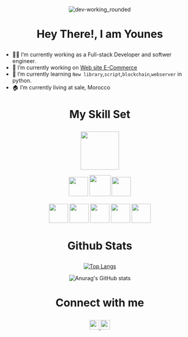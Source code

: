  <div align="center" dir="auto">
 
 ![dev-working_rounded](https://user-images.githubusercontent.com/53188622/154070060-51b7d945-1087-4a1c-b86d-0e7c4961f5e3.gif)

 </div>
 
 # <p align="center"> Hey There!, I am Younes </p>

- 👨‍💻 I’m currently working as a Full-stack Developer and softwer engineer.
- 🔭 I’m currently working on <a href="https://github.com/younes271/webSiteEcom/tree/master" > Web site E-Commerce</a>
- 🌱 I’m currently learning `New library`,`script`,`blockchain`,`webserver` in python.
- 🏠 I’m currently living at sale, Morocco


# <p align="center"> My Skill Set </p>

<p align="center">

</p>
<p align="center">
<img src="https://user-images.githubusercontent.com/58232633/154960428-b9ed8051-2899-4fed-aaf6-bbedbeecc94c.png" height="100" >
</p>
<p align="center">
<img src="https://user-images.githubusercontent.com/53188622/154055390-a9b9093d-6448-4737-b088-fd4a987dc697.png" height="50" >
<img src="https://user-images.githubusercontent.com/53188622/154066350-b537a63d-4717-4fd7-a269-fe6dc1641e45.png" height="55" >
<img src="https://user-images.githubusercontent.com/58232633/154961185-5621c3e6-b2db-43d1-a1e8-c9ac036c3cfe.png" width="50>
</p>
                                                                                                                       
<p align="center">
                 <br> <br> 
<img src="https://readme-components.vercel.app/api?component=logo&logo=react" width="50">
<img src="https://readme-components.vercel.app/api?component=logo&logo=node.js&fill=215732" width="50">
<img src="https://readme-components.vercel.app/api?component=logo&logo=javascript&fill=ede84e" width="50">                                
<img src="https://readme-components.vercel.app/api?component=logo&logo=github&fill=050505" width="50">
<img src="https://readme-components.vercel.app/api?component=logo&logo=python&fill=495aad" width="50">                                         
</p>

# <p align="center"> Github Stats </p>

<div align="center" dir="auto">

[![Top Langs](https://github-readme-stats.vercel.app/api/top-langs/?username=anchenni&layout=compact&theme=dark)](https://github.com/anuraghazra/github-readme-stats)

![Anurag's GitHub stats](https://github-readme-stats.vercel.app/api?username=anchenni&show_icons=true&theme=dark)

</div>

# <p align="center"> Connect with me </p>

<p align="center">
 
  <a href="https://github.com/anchenni">
  <img height="25" src="https://user-images.githubusercontent.com/53188622/154062086-77e07b4a-5b41-4dff-8565-ccee9e3fcab2.png">
 
   <a href="https://www.linkedin.com/in/anouarchennife">
  <img height="25" src="https://user-images.githubusercontent.com/53188622/154063367-c82d36ed-d15b-41ff-b151-8167b6fc4831.png">
  </a>
</p>
